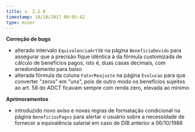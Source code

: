 ```yaml
---
title: v. 2.2.0
timestamp: 18/10/2017 00:05:42
type: minor
---
```


**Correção de bugs**
+ alterado intervalo `EquivalenciaArt58` na página `BeneficioDevido` para assegurar que a precisão fique idêntica à da fórmula customizada de cálculo de benefícios pagos, isto é, duas casas decimais, com arredondamento para baixo
+ alterada fórmula da coluna `FatorReajuste` na página `Evolucao` para que converter "zeros" em "uns", pois de outro modo os benefícios sujeitos ao art. 58 do ADCT ficavam sempre com renda zero, elevada ao mínimo

**Aprimoramentos**
+ introduzido novo aviso e novas regras de formatação condicional na página `BeneficiosPagos` para alertar o usuário sobre a necessidade de fornecer a equivalência salarial em caso de DIB anterior a 06/10/1988  